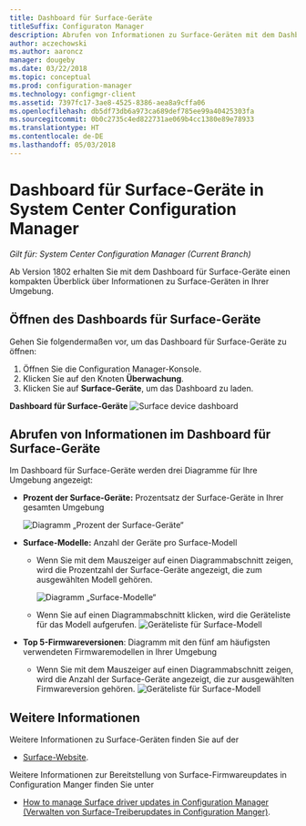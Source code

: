 ```yaml
---
title: Dashboard für Surface-Geräte
titleSuffix: Configuraton Manager
description: Abrufen von Informationen zu Surface-Geräten mit dem Dashboard
author: aczechowski
ms.author: aaroncz
manager: dougeby
ms.date: 03/22/2018
ms.topic: conceptual
ms.prod: configuration-manager
ms.technology: configmgr-client
ms.assetid: 7397fc17-3ae8-4525-8386-aea8a9cffa06
ms.openlocfilehash: db5df73db6a973ca689def785ee99a40425303fa
ms.sourcegitcommit: 0b0c2735c4ed822731ae069b4cc1380e89e78933
ms.translationtype: HT
ms.contentlocale: de-DE
ms.lasthandoff: 05/03/2018
---
```

# <a name="surface-device-dashboard-in-system-center-configuration-manager"></a>Dashboard für Surface-Geräte in System Center Configuration Manager

*Gilt für: System Center Configuration Manager (Current Branch)*

Ab Version 1802 erhalten Sie mit dem Dashboard für Surface-Geräte einen kompakten Überblick über Informationen zu Surface-Geräten in Ihrer Umgebung. <!--1355788-->

## <a name="open-the-surface-device-dashboard"></a>Öffnen des Dashboards für Surface-Geräte

Gehen Sie folgendermaßen vor, um das Dashboard für Surface-Geräte zu öffnen: 

1. Öffnen Sie die Configuration Manager-Konsole. 
2. Klicken Sie auf den Knoten **Überwachung**. 
3. Klicken Sie auf **Surface-Geräte**, um das Dashboard zu laden.

**Dashboard für Surface-Geräte**
![Surface device dashboard](media\Surface-device-dashboard.PNG)



## <a name="reviewing-information-in-the-surface-device-dashboard"></a>Abrufen von Informationen im Dashboard für Surface-Geräte

Im Dashboard für Surface-Geräte werden drei Diagramme für Ihre Umgebung angezeigt: 

- **Prozent der Surface-Geräte:** Prozentsatz der Surface-Geräte in Ihrer gesamten Umgebung

    ![Diagramm „Prozent der Surface-Geräte“](media\Percent-Surface-Devices.PNG)
- **Surface-Modelle:** Anzahl der Geräte pro Surface-Modell 
    - Wenn Sie mit dem Mauszeiger auf einen Diagrammabschnitt zeigen, wird die Prozentzahl der Surface-Geräte angezeigt, die zum ausgewählten Modell gehören. 

         ![Diagramm „Surface-Modelle“](media\Surface-Models-Hover.PNG)
    - Wenn Sie auf einen Diagrammabschnitt klicken, wird die Geräteliste für das Modell aufgerufen. 
        ![Geräteliste für Surface-Modell](media\Surface-Model-Device-List.PNG)

- **Top 5-Firmwareversionen**: Diagramm mit den fünf am häufigsten verwendeten Firmwaremodellen in Ihrer Umgebung 
    - Wenn Sie mit dem Mauszeiger auf einen Diagrammabschnitt zeigen, wird die Anzahl der Surface-Geräte angezeigt, die zur ausgewählten Firmwareversion gehören. 
       ![Geräteliste für Surface-Modell](media\Surface-Firmware-Hover.PNG)


## <a name="more-information"></a>Weitere Informationen

Weitere Informationen zu Surface-Geräten finden Sie auf der
 - [Surface-Website]( https://go.microsoft.com/fwlink/?linkid=861998).
    
Weitere Informationen zur Bereitstellung von Surface-Firmwareupdates in Configuration Manger finden Sie unter
 - [How to manage Surface driver updates in Configuration Manager (Verwalten von Surface-Treiberupdates in Configuration Manger)]( https://support.microsoft.com/help/4098906).




